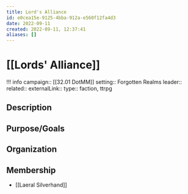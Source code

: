 ```yaml
---
title: Lord's Alliance
id: e0cea15e-9125-4bba-912a-e560f12fa4d3
date: 2022-09-11
created: 2022-09-11, 12:37:41
aliases: []
---
```


# [[Lords' Alliance]]

!!! info
    campaign:: [[32.01 DotMM]]
    setting:: Forgotten Realms
    leader::
    related::
    externalLink::
    type:: faction, ttrpg


## Description


## Purpose/Goals


## Organization


## Membership

- [[Laeral Silverhand]]